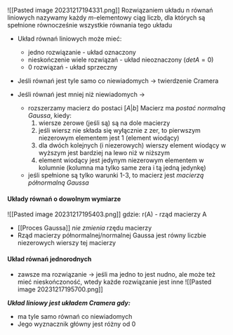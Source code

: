 ![[Pasted image 20231217194331.png]]
Rozwiązaniem układu n równań liniowych nazywamy każdy $m$-elementowy ciąg liczb, dla których są spełnione równocześnie wszystkie równania tego układu

- Układ równań liniowych może mieć:
	- jedno rozwiązanie - układ oznaczony
	- nieskończenie wiele rozwiązań - układ nieoznaczony ($detA=0$)
	- 0 rozwiązań - układ sprzeczny
	  
- Jeśli równań jest tyle samo co niewiadomych -> twierdzenie Cramera
- Jeśli równań jest mniej niż niewiadomych -> 
	- rozszerzamy macierz do postaci $[A|b]$
	  Macierz ma *postać normalną Gaussa*, kiedy:
	  1) wiersze zerowe (jeśli są) są na dole macierzy
	  2) jeśli wiersz nie składa się wyłącznie z zer, to pierwszym niezerowym elementem jest 1 (element wiodący)
	  3) dla dwóch kolejnych (i niezerowych) wierszy element wiodący w wyższym jest bardziej na lewo niż w niższym
	  4) element wiodący jest jedynym niezerowym elementem w kolumnie (kolumna ma tylko same zera i tą jedną jedynkę)
	- jeśli spełnione są tylko warunki 1-3, to macierz jest *macierzą półnormalną Gaussa*

#### Układy równań o dowolnym wymiarze
![[Pasted image 20231217195403.png]]
gdzie:
	r(A) - rząd macierzy A
- [[Proces Gaussa]] _nie zmienia_ rzędu macierzy
- Rząd macierzy półnormalnej/normalnej Gaussa jest równy liczbie niezerowych wierszy tej macierzy

#### Układ równań jednorodnych
- zawsze ma rozwiązanie -> jeśli ma jedno to jest nudno, ale może też mieć nieskończoność, wtedy każde rozwiązanie jest inne
![[Pasted image 20231217195700.png]]

***Układ liniowy jest układem Cramera gdy:***
- ma tyle samo równań co niewiadomych
- Jego wyznacznik główny jest różny od 0